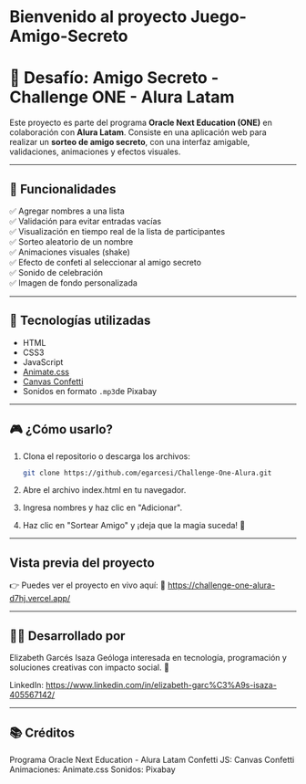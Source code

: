 # Bienvenido al proyecto Juego-Amigo-Secreto # 
# 🎁 Desafío: Amigo Secreto - Challenge ONE - Alura Latam

Este proyecto es parte del programa **Oracle Next Education (ONE)** en colaboración con **Alura Latam**. Consiste en una aplicación web para realizar un **sorteo de amigo secreto**, con una interfaz amigable, validaciones, animaciones y efectos visuales.

---

## 🌟 Funcionalidades

✅ Agregar nombres a una lista  
✅ Validación para evitar entradas vacías  
✅ Visualización en tiempo real de la lista de participantes  
✅ Sorteo aleatorio de un nombre  
✅ Animaciones visuales (shake)  
✅ Efecto de confeti al seleccionar al amigo secreto  
✅ Sonido de celebración  
✅ Imagen de fondo personalizada    

---

## 🚀 Tecnologías utilizadas

- HTML
- CSS3
- JavaScript
- [Animate.css](https://animate.style/)
- [Canvas Confetti](https://www.npmjs.com/package/canvas-confetti)
- Sonidos en formato `.mp3`de Pixabay

---

## 🎮 ¿Cómo usarlo?

1. Clona el repositorio o descarga los archivos:
   ```bash
   git clone https://github.com/egarcesi/Challenge-One-Alura.git

2. Abre el archivo index.html en tu navegador.

3. Ingresa nombres y haz clic en "Adicionar".

4. Haz clic en "Sortear Amigo" y ¡deja que la magia suceda! 🎉
   
---

## Vista previa del proyecto

👉 Puedes ver el proyecto en vivo aquí:
🔗 https://challenge-one-alura-d7hj.vercel.app/

---

## 👩‍💻 Desarrollado por

Elizabeth Garcés Isaza
Geóloga interesada en tecnología, programación y soluciones creativas con impacto social. 💚

LinkedIn: https://www.linkedin.com/in/elizabeth-garc%C3%A9s-isaza-405567142/

---

## 📚 Créditos

Programa Oracle Next Education - Alura Latam
Confetti JS: Canvas Confetti
Animaciones: Animate.css
Sonidos: Pixabay
